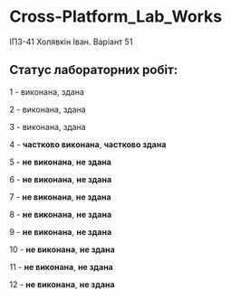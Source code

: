 # Cross-Platform_Lab_Works
ІПЗ-41 Холявкін Іван. Варіант 51

## Статус лабораторних робіт:
<p>1 - виконана, здана </p>
<p>2 - виконана, здана </p>
<p>3 - виконана, здана </p>
<p>4 - <strong>частково виконана</strong>, <strong>частково здана</strong> </p>
<p>5 - <strong>не виконана</strong>, <strong>не здана</strong> </p>
<p>6 - <strong>не виконана</strong>, <strong>не здана</strong> </p>
<p>7 - <strong>не виконана</strong>, <strong>не здана</strong> </p>
<p>8 - <strong>не виконана</strong>, <strong>не здана</strong> </p>
<p>9 - <strong>не виконана</strong>, <strong>не здана</strong> </p>
<p>10 - <strong>не виконана</strong>, <strong>не здана</strong> </p>
<p>11 - <strong>не виконана</strong>, <strong>не здана</strong> </p>
<p>12 - <strong>не виконана</strong>, <strong>не здана</strong> </p>
